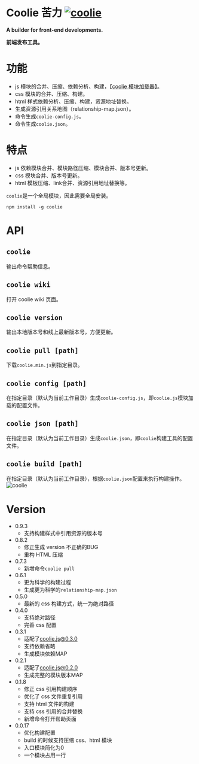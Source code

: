 # Coolie 苦力 [![coolie](https://img.shields.io/npm/v/coolie.svg?style=flat)](https://www.npmjs.org/package/coolie)

__A builder for front-end developments.__

__前端发布工具。__

# 功能
- js 模块的合并、压缩、依赖分析、构建，【[coolie 模块加载器](https://github.com/cloudcome/coolie)】。
- css 模块的合并、压缩、构建。
- html 样式依赖分析、压缩、构建，资源地址替换。
- 生成资源引用关系地图（relationship-map.json）。
- 命令生成`coolie-config.js`。
- 命令生成`coolie.json`。


# 特点
- js 依赖模块合并、模块路径压缩、模块合并、版本号更新。
- css 模块合并、版本号更新。
- html 模板压缩、link合并、资源引用地址替换等。


`coolie`是一个全局模块，因此需要全局安装。
```
npm install -g coolie
```


# API
## `coolie`
输出命令帮助信息。


## `coolie wiki`
打开 coolie wiki 页面。


## `coolie version`
输出本地版本号和线上最新版本号，方便更新。


## `coolie pull [path]`
下载`coolie.min.js`到指定目录。


## `coolie config [path]`
在指定目录（默认为当前工作目录）生成`coolie-config.js`，即`coolie.js`模块加载的配置文件。


## `coolie json [path]`
在指定目录（默认为当前工作目录）生成`coolie.json`，即`coolie`构建工具的配置文件。


## `coolie build [path]`
在指定目录（默认为当前工作目录），根据`coolie.json`配置来执行构建操作。
![coolie](http://ydrimg.oss-cn-hangzhou.aliyuncs.com/20141116220221094451640234.jpg)



# Version
- 0.9.3
	- 支持构建样式中引用资源的版本号
- 0.8.2
	- 修正生成 version 不正确的BUG
	- 重构 HTML 压缩
- 0.7.3
	- 新增命令`coolie pull`
- 0.6.1
	- 更为科学的构建过程
	- 生成更为科学的`relationship-map.json`
- 0.5.0
	- 最新的 css 构建方式，统一为绝对路径
- 0.4.0
	- 支持绝对路径
	- 完善 css 配置
- 0.3.1
	- 适配了[coolie.js@0.3.0](https://github.com/cloudcome/coolie)
	- 支持依赖省略
	- 生成模块依赖MAP
- 0.2.1
	- 适配了[coolie.js@0.2.0](https://github.com/cloudcome/coolie)
	- 生成完整的模块版本MAP
- 0.1.8
	- 修正 css 引用构建顺序
	- 优化了 css 文件重复引用
	- 支持 html 文件的构建
	- 支持 css 引用的合并替换
	- 新增命令打开帮助页面
- 0.0.17
	- 优化构建配置
	- build 的时候支持压缩 css、html 模块
	- 入口模块简化为0
	- 一个模块占用一行
